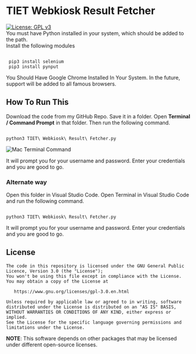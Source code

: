 # TIET Webkiosk Result Fetcher

[![License: GPL v3](https://img.shields.io/badge/License-GPLv3-blue.svg)](https://www.gnu.org/licenses/gpl-3.0)
<br>
You must have Python installed in your system, which should be added to the path.
<br>
Install the following modules
<br>


```

 pip3 install selenium
 pip3 install pynput

```

You Should Have Google Chrome Installed In Your System. In the future, support will be added to all famous browsers.

## How To Run This
Download the code from my GitHub Repo. Save it in a folder. Open <b>Terminal / Command Prompt</b> in that folder. Then run the following command.

```

python3 TIET\ Webkiosk\ Result\ Fetcher.py

```

![Mac Terminal Command](https://github.com/ips610/TIET-Webkiosk-Result-Fetcher/blob/main/Images/Mac%20Terminal%20Command.png)

It will prompt you for your username and password. Enter your credentials and you are good to go.

### Alternate way 
Open this folder in Visual Studio Code. Open Terminal in Visual Studio Code and run the following command.

```

python3 TIET\ Webkiosk\ Result\ Fetcher.py

```

It will prompt you for your username and password. Enter your credentials and you are good to go.
<br>
## License

    The code in this repository is licensed under the GNU General Public Licence, Version 3.0 (the "License");
    You won't be using this file except in compliance with the License.
    You may obtain a copy of the License at

       https://www.gnu.org/licenses/gpl-3.0.en.html

    Unless required by applicable law or agreed to in writing, software
    distributed under the License is distributed on an "AS IS" BASIS,
    WITHOUT WARRANTIES OR CONDITIONS OF ANY KIND, either express or implied.
    See the License for the specific language governing permissions and
    limitations under the License.

**NOTE**: This software depends on other packages that may be licensed under different open-source licenses.
